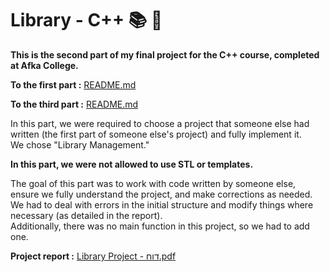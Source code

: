 # Library - C++ 📚 📖
**This is the second part of my final project for the C++ course, completed at Afka College.**

**To the first part :**  [README.md](https://github.com/orikatz99/Taxi_Company-/blob/main/README.md)

**To the third part :**  [README.md](https://github.com/orikatz99/Final-Library/blob/main/README.md)

In this part, we were required to choose a project that someone else had written (the first part of someone else's project) and fully implement it.  
We chose "Library Management."

**In this part, we were not allowed to use STL or templates.**

The goal of this part was to work with code written by someone else, ensure we fully understand the project, and make corrections as needed.  
We had to deal with errors in the initial structure and modify things where necessary (as detailed in the report).  
Additionally, there was no main function in this project, so we had to add one.  

**Project report :**  [Library Project - דוח.pdf](https://github.com/orikatz99/Library/blob/main/Library%20Project%20-%20%D7%93%D7%95%D7%97.pdf)
